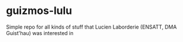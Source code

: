 # guizmos-lulu
Simple repo for all kinds of stuff that Lucien Laborderie (ENSATT, DMA Guist'hau) was interested in
